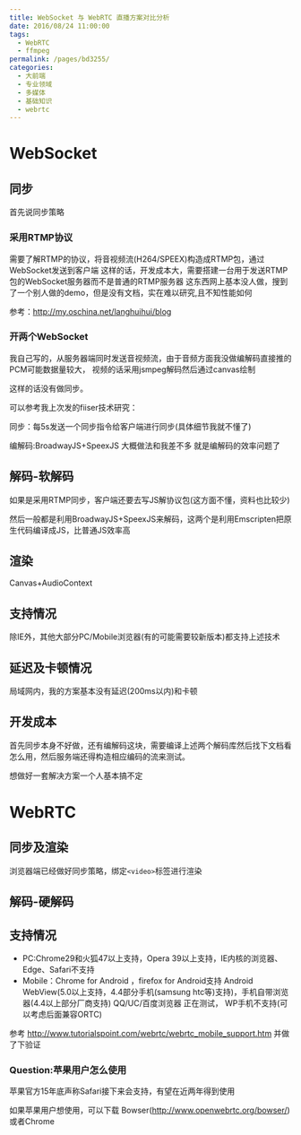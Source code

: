 ```yaml
---
title: WebSocket 与 WebRTC 直播方案对比分析
date: 2016/08/24 11:00:00
tags: 
  - WebRTC
  - ffmpeg
permalink: /pages/bd3255/
categories: 
  - 大前端
  - 专业领域
  - 多媒体
  - 基础知识
  - webrtc
---
```


# WebSocket

## 同步

首先说同步策略

<!--more-->

### 采用RTMP协议

需要了解RTMP的协议，将音视频流(H264/SPEEX)构造成RTMP包，通过WebSocket发送到客户端
这样的话，开发成本大，需要搭建一台用于发送RTMP包的WebSocket服务器而不是普通的RTMP服务器
这东西网上基本没人做，搜到了一个别人做的demo，但是没有文档，实在难以研究,且不知性能如何

参考：http://my.oschina.net/langhuihui/blog

### 开两个WebSocket

我自己写的，从服务器端同时发送音视频流，由于音频方面我没做编解码直接推的PCM可能数据量较大，
视频的话采用jsmpeg解码然后通过canvas绘制

这样的话没有做同步。

可以参考我上次发的fiiser技术研究：

同步：每5s发送一个同步指令给客户端进行同步(具体细节我就不懂了)

编解码:BroadwayJS+SpeexJS 大概做法和我差不多 就是编解码的效率问题了

## 解码-软解码

如果是采用RTMP同步，客户端还要去写JS解协议包(这方面不懂，资料也比较少)

然后一般都是利用BroadwayJS+SpeexJS来解码，这两个是利用Emscripten把原生代码编译成JS，比普通JS效率高

## 渲染

Canvas+AudioContext 

## 支持情况

除IE外，其他大部分PC/Mobile浏览器(有的可能需要较新版本)都支持上述技术

## 延迟及卡顿情况

局域网内，我的方案基本没有延迟(200ms以内)和卡顿

## 开发成本

首先同步本身不好做，还有编解码这块，需要编译上述两个解码库然后找下文档看怎么用，然后服务端还得构造相应编码的流来测试。

想做好一套解决方案一个人基本搞不定

# WebRTC

## 同步及渲染

浏览器端已经做好同步策略，绑定`<video>`标签进行渲染

## 解码-硬解码

## 支持情况

- PC:Chrome29和火狐47以上支持，Opera 39以上支持，IE内核的浏览器、Edge、Safari不支持
- Mobile：Chrome for Android ，firefox for Android支持
Android WebView(5.0以上支持，4.4部分手机(samsung htc等)支持)，手机自带浏览器(4.4以上部分厂商支持)
QQ/UC/百度浏览器 正在测试，
WP手机不支持(可以考虑后面兼容ORTC)

参考 http://www.tutorialspoint.com/webrtc/webrtc_mobile_support.htm 并做了下验证

### Question:苹果用户怎么使用

苹果官方15年底声称Safari接下来会支持，有望在近两年得到使用

如果苹果用户想使用，可以下载 Bowser(http://www.openwebrtc.org/bowser/) 或者Chrome